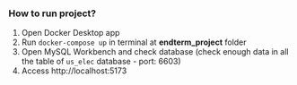 ### How to run project?
1. Open Docker Desktop app
2. Run `docker-compose up` in terminal at **endterm_project** folder
3. Open MySQL Workbench and check database (check enough data in all the table of `us_elec` database - port: 6603)
4. Access http://localhost:5173